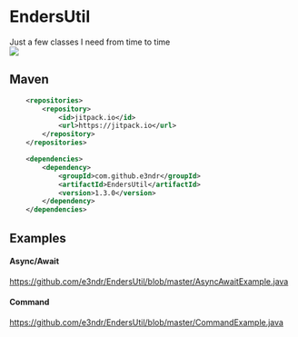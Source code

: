 # EndersUtil
Just a few classes I need from time to time  
[![](https://jitpack.io/v/e3ndr/EndersUtil.svg)](https://jitpack.io/#e3ndr/EndersUtil)  
  
## Maven  
```xml
    <repositories>
        <repository>
            <id>jitpack.io</id>
            <url>https://jitpack.io</url>
        </repository>
    </repositories>

    <dependencies>
        <dependency>
            <groupId>com.github.e3ndr</groupId>
            <artifactId>EndersUtil</artifactId>
            <version>1.3.0</version>
        </dependency>
    </dependencies>
```  
  
## Examples  
#### Async/Await  
https://github.com/e3ndr/EndersUtil/blob/master/AsyncAwaitExample.java  
  
#### Command  
https://github.com/e3ndr/EndersUtil/blob/master/CommandExample.java  
